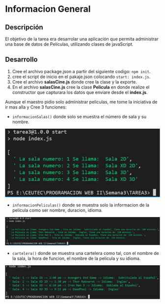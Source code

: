 # **Informacion General**

## Descripción

El objetivo de la tarea era desarrolar una aplicación que permita administrar una base de datos de Películas, utilizando clases de javaScript.


## Desarrollo

1. Cree el archivo package.json a partir del siguiente codigo: `npm init`.
2. cree el script de inicio en el pakaje.json colocando `start: index.js`.
3. Cree el archivo **salasCine.js** donde cree la clase y la exporte.
4. En el archivo **salasCine.js** cree la clase **Pelicula** en donde realize el constructor que capturara los datos que enviare desde el **index.js**.

Aunque el maestro pidio solo administrar peliculas, me tome la iniciativa de ir mas alla  y Cree 3 funciones:  
- `informacionSalas()` donde solo se muestra el número de sala y su nombre. 

![Informacion de salas](salasCine.png)

- `informacionPeliculas()` donde se muestra solo la informacion de la pelicula como ser nombre, duracion, idioma.

![Informacion de Peliculas](listaPeliculas.png)

- `cartelera()` donde se muestra una cartelera como tal, con el nombre de la sala, la hora de funcion, el nombre de la pelicula y su idioma.

![Cartelera de Cine](cartelera.png)